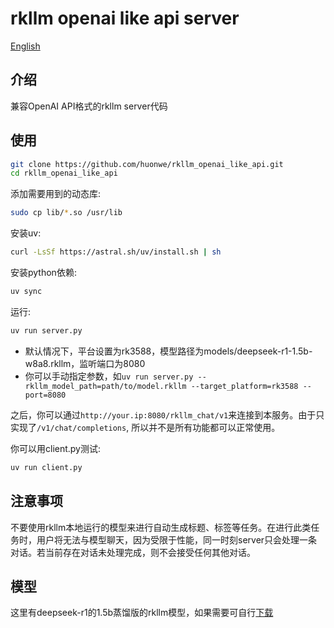 # rkllm openai like api server
[English](https://github.com/huonwe/rkllm_openai_like_api/blob/main/README.en.md)

## 介绍
兼容OpenAI API格式的rkllm server代码

## 使用
```bash
git clone https://github.com/huonwe/rkllm_openai_like_api.git
cd rkllm_openai_like_api
```
添加需要用到的动态库:
```bash
sudo cp lib/*.so /usr/lib
```
安装uv:
```bash
curl -LsSf https://astral.sh/uv/install.sh | sh
```
安装python依赖:
```bash
uv sync
```
运行:
```bash
uv run server.py
```
- 默认情况下，平台设置为rk3588，模型路径为models/deepseek-r1-1.5b-w8a8.rkllm，监听端口为8080
- 你可以手动指定参数，如`uv run server.py --rkllm_model_path=path/to/model.rkllm --target_platform=rk3588 --port=8080`

之后，你可以通过`http://your.ip:8080/rkllm_chat/v1`来连接到本服务。由于只实现了`/v1/chat/completions`, 所以并不是所有功能都可以正常使用。

你可以用client.py测试:
```bash
uv run client.py
```

## 注意事项
不要使用rkllm本地运行的模型来进行自动生成标题、标签等任务。在进行此类任务时，用户将无法与模型聊天，因为受限于性能，同一时刻server只会处理一条对话。若当前存在对话未处理完成，则不会接受任何其他对话。

## 模型
这里有deepseek-r1的1.5b蒸馏版的rkllm模型，如果需要可自行[下载](https://drive.google.com/drive/folders/1I4XHZeNcDQgm1A2BTzatmUWdNHIQSsMJ?usp=sharing)